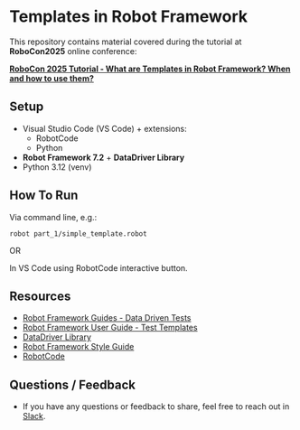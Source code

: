 # Templates in Robot Framework

This repository contains material covered during the tutorial at **RoboCon2025** online conference:

**[RoboCon 2025 Tutorial - What are Templates in Robot Framework? When and how to use them?](https://www.youtube.com/watch?v=twee9hOYvU0&t=2s)**

## Setup

- Visual Studio Code (VS Code) + extensions:
  - RobotCode
  - Python
- **Robot Framework 7.2** + **DataDriver Library**
- Python 3.12 (venv)

## How To Run

Via command line, e.g.:

`robot part_1/simple_template.robot`

OR

In VS Code using RobotCode interactive button.

## Resources

- [Robot Framework Guides - Data Driven Tests](https://docs.robotframework.org/docs/testcase_styles/datadriven)
- [Robot Framework User Guide - Test Templates](https://robotframework.org/robotframework/latest/RobotFrameworkUserGuide.html#test-templates)
- [DataDriver Library](https://github.com/Snooz82/robotframework-datadriver)
- [Robot Framework Style Guide](https://docs.robotframework.org/docs/style_guide)
- [RobotCode](https://github.com/robotcodedev/robotcode)

## Questions / Feedback

- If you have any questions or feedback to share, feel free to reach out in [Slack](https://robotframework.org/#community).
